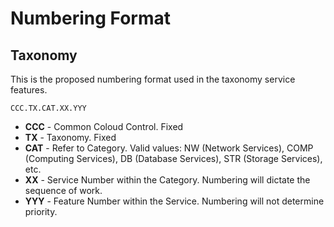 # Numbering Format

## Taxonomy

This is the proposed numbering format used in the taxonomy service features.

`CCC.TX.CAT.XX.YYY`

- **CCC** - Common Coloud Control. Fixed
- **TX** - Taxonomy. Fixed
- **CAT** - Refer to Category. Valid values: NW (Network Services), COMP (Computing Services), DB (Database Services), STR (Storage Services), etc.
- **XX** - Service Number within the Category. Numbering will dictate the sequence of work.
- **YYY** - Feature Number within the Service. Numbering will not determine priority.